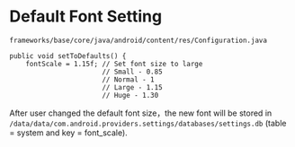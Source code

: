 
# Default Font Setting

`frameworks/base/core/java/android/content/res/Configuration.java`

    public void setToDefaults() {
        fontScale = 1.15f; // Set font size to large
                           // Small - 0.85
                           // Normal - 1
                           // Large - 1.15
                           // Huge - 1.30


After user changed the default font size，the new font will be stored in
`/data/data/com.android.providers.settings/databases/settings.db`
(table = system and key = font_scale).